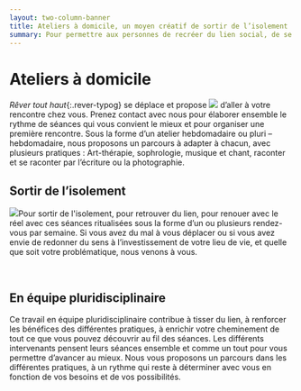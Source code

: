 ```yaml
---
layout: two-column-banner
title: Ateliers à domicile, un moyen créatif de sortir de l’isolement
summary: Pour permettre aux personnes de recréer du lien social, de se réinscrire dans le réel, nos différentes médiations peuvent avoir lieu à domicile et sont pensées et conçues pour chaque situation, par une équipe pluridisciplinaire.
---
```

# Ateliers à domicile

*Rêver tout haut*{:.rever-typog} se déplace et propose <img src="http://res.cloudinary.com/dnxcesebo/image/upload/c_scale,h_400,r_10/v1527692998/lapin_rape_wirg0x.jpg" class="img-right"/> d’aller à votre rencontre chez vous. Prenez contact avec nous pour élaborer ensemble le rythme de séances qui vous convient le mieux et pour organiser une première rencontre. Sous la forme d’un atelier hebdomadaire ou pluri – hebdomadaire, nous proposons un parcours à adapter à chacun, avec plusieurs pratiques : Art-thérapie, sophrologie, musique et chant, raconter et se raconter par l’écriture ou la photographie. 

## Sortir de l’isolement
<img src="http://res.cloudinary.com/dnxcesebo/image/upload/c_scale,h_400,r_10/v1527693006/pendule_Stéphanie_m95o4a.jpg" class="img"/>Pour sortir de l'isolement, pour retrouver du lien, pour renouer avec le réel avec ces séances ritualisées sous la forme d’un ou plusieurs rendez-vous par semaine. Si vous avez du mal à vous déplacer ou si vous avez envie de redonner du sens à l’investissement de votre lieu de vie, et quelle que soit votre problématique, nous venons à vous.
&nbsp;

&nbsp;
## En équipe pluridisciplinaire
Ce travail en équipe pluridisciplinaire contribue à tisser du lien, à renforcer les bénéfices des différentes pratiques, à enrichir votre cheminement de tout ce que vous pouvez découvrir au fil des séances. Les différents intervenants pensent leurs séances ensemble et comme un tout pour vous permettre d’avancer au mieux. Nous vous proposons un parcours dans les différentes pratiques, à un rythme qui reste à déterminer avec vous en fonction de vos besoins et de vos possibilités.  
